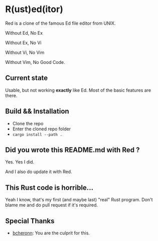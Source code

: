 # **R**(ust)**ed**(itor)

Red is a clone of the famous Ed file editor from UNIX.

Without Ed, No Ex

Without Ex, No Vi

Without Vi, No Vim

Without Vim, No Good Code.

## Current state

Usable, but not working **exactly** like Ed. Most of the basic features are there.

## Build && Installation

- Clone the repo
- Enter the cloned repo folder
- `cargo install --path .`

## Did you wrote this README.md with Red ?

Yes. Yes I did.

And I also do update it with Red.

## This Rust code is horrible...

Yeah I know, that's my first (and maybe last) "real" Rust program. Don't blame me and do pull request if it's required.

## Special Thanks

- [bcheronn](https://github.com/bcheronn): You are the culprit for this.